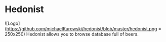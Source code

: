 # Hedonist

![Logo](https://github.com/michaelKurowski/hedonist/blob/master/hedonist.png = 250x250)
Hedonist allows you to browse database full of beers.